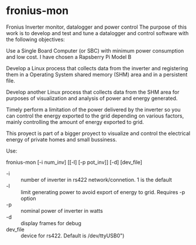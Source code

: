 # fronius-mon
Fronius Inverter monitor, datalogger and power control The purpose of this work is to develop and test and tune a datalogger and control software with the following objectives:

Use a Single Board Computer (or SBC) with minimum power consumption and low cost. I have chosen a Rapsberry Pi Model B

Develop a Linux process that collects data from the inverter and registering them in a Operating System shared memory (SHM) area and in a persistent file.

Develop another Linux process that collects data from the SHM area for purposes of visualization and analysis of power and energy generated.

Timely perform a limitation of the power delivered by the inverter so you can control the energy exported to the grid depending on various factors, mainly controlling the amount of energy exported to grid.

This proyect is part of a bigger proyect to visualize and control the electrical energy of private homes and small bussiness.

Use: 
<p>fronius-mon [-i num_inv] [[-l] [-p pot_inv]] [-d] [dev_file]
<dl>
<dt>-i</dt> <dd>number of inverter in rs422 network/connetion. 1 is the default</dd>
<dt>-l</dt> <dd>limit generating power to avoid export of energy to grid. Requires -p option</dd>
<dt> -p</dt> <dd>nominal power of inverter in watts</dd>
<dt>-d</dt> <dd>display frames for debug</dd>
<dt>dev_file</dt>  <dd>device for rs422. Default is /dev/ttyUSB0")</dd>
</dl>

